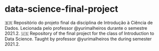 # data-science-final-project
🇧🇷 Repositório do projeto final da disciplina de Introdução à Ciência de Dados. Lecionada pelo professor @yurimalheiros durante o semestre 2021.2.
🇺🇸 Repository of the final project for the class of Introduction to Data Science. Taught by professor @yurimalheiros the during semester 2021.2.
